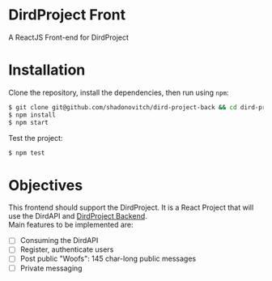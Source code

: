 # DirdProject Front
A ReactJS Front-end for DirdProject

# Installation
Clone the repository, install the dependencies, then run using `npm`: 

```bash
$ git clone git@github.com/shadonovitch/dird-project-back && cd dird-project-back
$ npm install
$ npm start
```

Test the project:  
```bash
$ npm test
```

# Objectives

This frontend should support the DirdProject. It is a React Project that will use
the DirdAPI and [DirdProject Backend](https://github.com/shadonovitch/dird-project-back).  
Main features to be implemented are:   
  - [ ] Consuming the DirdAPI
  - [ ] Register, authenticate users
  - [ ] Post public "Woofs": 145 char-long public messages
  - [ ] Private messaging
